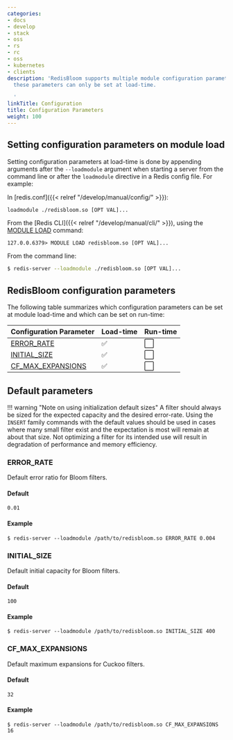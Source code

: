 ```yaml
---
categories:
- docs
- develop
- stack
- oss
- rs
- rc
- oss
- kubernetes
- clients
description: 'RedisBloom supports multiple module configuration parameters. All of
  these parameters can only be set at load-time.

  '
linkTitle: Configuration
title: Configuration Parameters
weight: 100
---
```


## Setting configuration parameters on module load

Setting configuration parameters at load-time is done by appending arguments after the `--loadmodule` argument when starting a server from the command line or after the `loadmodule` directive in a Redis config file. For example:

In [redis.conf]({{< relref "/develop/manual/config/" >}}):

```sh
loadmodule ./redisbloom.so [OPT VAL]...
```

From the [Redis CLI]({{< relref "/develop/manual/cli/" >}}), using the [MODULE LOAD](/commands/module-load/) command:

```
127.0.0.6379> MODULE LOAD redisbloom.so [OPT VAL]...
```

From the command line:

```sh
$ redis-server --loadmodule ./redisbloom.so [OPT VAL]...
```

## RedisBloom configuration parameters

The following table summarizes which configuration parameters can be set at module load-time and which can be set on run-time:

| Configuration Parameter                 | Load-time          | Run-time             |
| :-------                                | :-----             | :-----------         |
| [ERROR_RATE](#error_rate)               | :white_check_mark: | :white_large_square: |
| [INITIAL_SIZE](#initial_size)           | :white_check_mark: | :white_large_square: |
| [CF_MAX_EXPANSIONS](#cf_max_expansions) | :white_check_mark: | :white_large_square: |


## Default parameters

!!! warning "Note on using initialization default sizes"
    A filter should always be sized for the expected capacity and the desired error-rate.
    Using the `INSERT` family commands with the default values should be used in cases where many small filter exist and the expectation is most will remain at about that size.
    Not optimizing a filter for its intended use will result in degradation of performance and memory efficiency.

### ERROR_RATE

Default error ratio for Bloom filters.

#### Default

`0.01`

#### Example

```
$ redis-server --loadmodule /path/to/redisbloom.so ERROR_RATE 0.004
```

### INITIAL_SIZE

Default initial capacity for Bloom filters.

#### Default

`100`

#### Example

```
$ redis-server --loadmodule /path/to/redisbloom.so INITIAL_SIZE 400
```

### CF_MAX_EXPANSIONS

Default maximum expansions for Cuckoo filters.

#### Default

`32`

#### Example

```
$ redis-server --loadmodule /path/to/redisbloom.so CF_MAX_EXPANSIONS 16
```
